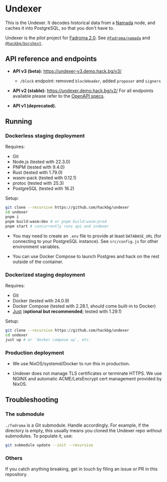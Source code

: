 # Undexer

This is the Undexer. It decodes historical data from a [Namada](https://namada.net/)
node, and caches it into PostgreSQL, so that you don't have to.

Undexer is the pilot project for [Fadroma 2.0](https://github.com/hackbg/fadroma/).
See [`@fadroma/namada`](https://github.com/hackbg/fadroma/tree/v2/packages/namada)
and [`@hackbg/borshest`](https://github.com/hackbg/toolbox/tree/main/borshest).

## API reference and endpoints

* **API v3 (beta):** https://undexer-v3.demo.hack.bg/v3/
  * `/block` endpoint: removed `blockHeader`, added `proposer` and `signers`

* **API v2 (stable):** https://undexer.demo.hack.bg/v2/
  For all endpoints available please refer to the [OpenAPI specs](swagger.yaml).

* **API v1 (deprecated).**

## Running

### Dockerless staging deployment

Requires:

* Git
* Node.js (tested with 22.3.0)
* PNPM (tested with 9.4.0)
* Rust (tested with 1.79.0)
* wasm-pack (tested with 0.12.1)
* protoc (tested with 25.3)
* PostgreSQL (tested with 16.2)

Setup:

```sh
git clone --recursive https://github.com/hackbg/undexer
cd undexer
pnpm i
pnpm build:wasm:dev # or pnpm build:wasm:prod
pnpm start # concurrently runs api and indexer
```

* You may need to create an `.env` file to provide at least `DATABASE_URL` (for connecting
  to your PostgreSQL instance). See `src/config.js` for other environment variables.

* You can use Docker Compose to launch Postgres and hack on the rest outside of the container.

### Dockerized staging deployment

Requires:

* Git
* Docker (tested with 24.0.9)
* Docker Compose (tested with 2.28.1, should come built-in to Docker)
* [Just](https://github.com/casey/just) (**optional but recommended**; tested with 1.29.1)

Setup:

```sh
git clone --recursive https://github.com/hackbg/undexer
cd undexer
just up # or `docker compose up`, etc.
```

### Production deployment

* We use NixOS/systemd/Docker to run this in production.

* Undexer does not manage TLS certificates or terminate HTTPS.
  We use NGINX and automatic ACME/LetsEncrypt cert management provided by NixOS.

## Troubleshooting

### The submodule

`./fadroma` is a Git submodule. Handle accordingly. For example, if the directory is empty,
this usually means you cloned the Undexer repo without submodules. To populate it, use:

```bash
git submodule update --init --recursive
```

### Others

If you catch anything breaking, get in touch by filing an issue or PR in this repository.
